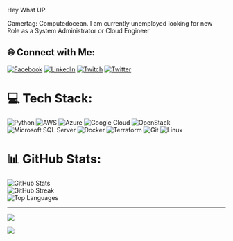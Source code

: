 Hey What UP.

Gamertag: Computedocean.
I am currently unemployed looking for new Role as a System Administrator or Cloud Engineer

## 🌐 Connect with Me:
[![Facebook](https://img.shields.io/badge/Facebook-%231877F2.svg?logo=Facebook&logoColor=white)](https://facebook.com/dallmanm) [![LinkedIn](https://img.shields.io/badge/LinkedIn-%230077B5.svg?logo=linkedin&logoColor=white)](https://linkedin.com/in/michael-dallman-21b22355) [![Twitch](https://img.shields.io/badge/Twitch-%239146FF.svg?logo=Twitch&logoColor=white)](https://twitch.tv/computedocean) [![Twitter](https://img.shields.io/badge/Twitter-%231DA1F2.svg?logo=Twitter&logoColor=white)](https://twitter.com/computedocean) 

# 💻 Tech Stack:
![Python](https://img.shields.io/badge/Python-%233670A0.svg?style=for-the-badge&logo=python&logoColor=ffdd54) ![AWS](https://img.shields.io/badge/AWS-%23FF9900.svg?style=for-the-badge&logo=amazon-aws&logoColor=white) ![Azure](https://img.shields.io/badge/Azure-%230072C6.svg?style=for-the-badge&logo=azure-devops&logoColor=white) ![Google Cloud](https://img.shields.io/badge/Google%20Cloud-%234285F4.svg?style=for-the-badge&logo=google-cloud&logoColor=white) ![OpenStack](https://img.shields.io/badge/OpenStack-%23f01742.svg?style=for-the-badge&logo=openstack&logoColor=white) ![Microsoft SQL Server](https://img.shields.io/badge/Microsoft%20SQL%20Server-CC2927?style=for-the-badge&logo=microsoft%20sql%20server&logoColor=white) ![Docker](https://img.shields.io/badge/Docker-%230db7ed.svg?style=for-the-badge&logo=docker&logoColor=white) ![Terraform](https://img.shields.io/badge/Terraform-%235835CC.svg?style=for-the-badge&logo=terraform&logoColor=white) ![Git](https://img.shields.io/badge/Git-fc6d26?style=for-the-badge&logo=git&logoColor=white) ![Linux](https://img.shields.io/badge/Linux-FCC624?style=for-the-badge&logo=linux&logoColor=black)

# 📊 GitHub Stats:
![GitHub Stats](https://github-readme-stats.vercel.app/api?username=Computedocean&theme=dark&hide_border=true&show_icons=true&count_private=true&include_all_commits=true)<br/>
![GitHub Streak](https://github-readme-streak-stats.herokuapp.com/?user=Computedocean&theme=dark&hide_border=true)<br/>
![Top Languages](https://github-readme-stats.vercel.app/api/top-langs/?username=Computedocean&theme=dark&hide_border=true&layout=compact)

---
[![](https://visitcount.itsvg.in/api?id=computedocean&label=Profile%20Views&pretty=false)](https://visitcount.itsvg.in)


<a href="https://visitcount.itsvg.in">
  <img src="https://visitcount.itsvg.in/api?id=computedocean&label=Profile%20Views&pretty=false" />
</a>



